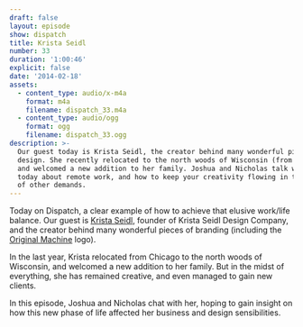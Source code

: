```yaml
---
draft: false
layout: episode
show: dispatch
title: Krista Seidl
number: 33
duration: '1:00:46'
explicit: false
date: '2014-02-18'
assets:
  - content_type: audio/x-m4a
    format: m4a
    filename: dispatch_33.m4a
  - content_type: audio/ogg
    format: ogg
    filename: dispatch_33.ogg
description: >-
  Our guest today is Krista Seidl, the creator behind many wonderful pieces of
  design. She recently relocated to the north woods of Wisconsin (from Chicago),
  and welcomed a new addition to her family. Joshua and Nicholas talk with her
  today about remote work, and how to keep your creativity flowing in the midst
  of other demands.
---
```

Today on Dispatch, a clear example of how to achieve that elusive work/life balance. Our guest is [Krista Seidl](http://kristaseidl.com), founder of Krista Seidl Design Company, and the creator behind many wonderful pieces of branding (including the [Original Machine](http://originalmachine.com) logo).

In the last year, Krista relocated from Chicago to the north woods of Wisconsin, and welcomed a new addition to her family. But in the midst of everything, she has remained creative, and even managed to gain new clients.

In this episode, Joshua and Nicholas chat with her, hoping to gain insight on how this new phase of life affected her business and design sensibilities.